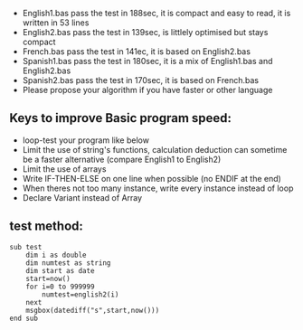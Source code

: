 - English1.bas pass the test in 188sec, it is compact and easy to read, it is written in 53 lines
- English2.bas pass the test in 139sec, is littlely optimised but stays compact
- French.bas pass the test in 141ec, it is based on English2.bas
- Spanish1.bas pass the test in 180sec, it is a mix of English1.bas and English2.bas
- Spanish2.bas pass the test in 170sec, it is based on French.bas
- Please propose your algorithm if you have faster or other language

## Keys to improve Basic program speed:
- loop-test your program like below
- Limit the use of string's functions, calculation deduction can sometime be a faster alternative (compare English1 to English2)
- Limit the use of arrays
- Write IF-THEN-ELSE on one line when possible (no ENDIF at the end)
- When theres not too many instance, write every instance instead of loop
- Declare Variant instead of Array

## test method:
 
```
sub test
	dim i as double
	dim numtest as string
	dim start as date
	start=now()
	for i=0 to 999999
		numtest=english2(i)
	next
	msgbox(datediff("s",start,now()))
end sub
```
